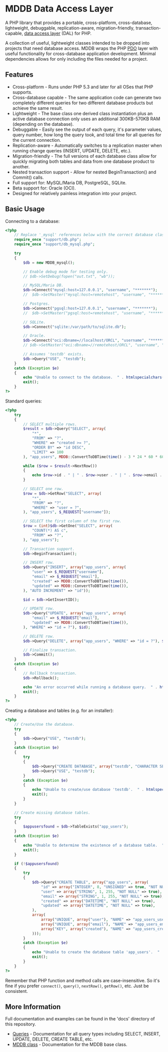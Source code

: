 MDDB Data Access Layer
======================

A PHP library that provides a portable, cross-platform, cross-database, lightweight, debuggable, replication-aware, migration-friendly, transaction-capable, [data access layer](http://en.wikipedia.org/wiki/Data_access_layer) (DAL) for PHP.

A collection of useful, lightweight classes intended to be dropped into projects that need database access.  MDDB wraps the PHP [PDO](http://www.php.net/manual/en/book.pdo.php) layer with useful functionality for cross-database application development.  Minimal dependencies allows for only including the files needed for a project.

Features
--------

* Cross-platform - Runs under PHP 5.3 and later for all OSes that PHP supports.
* Cross-database capable - The same application code can generate two completely different queries for two different database products but achieve the same result.
* Lightweight - The base class one derived class instantiation plus an active database connection only uses an additional 300KB-570KB RAM (depending on the database).
* Debuggable - Easily see the output of each query, it's parameter values, query number, how long the query took, and total time for all queries for the current connection.
* Replication-aware - Automatically switches to a replication master when running change queries (INSERT, UPDATE, DELETE, etc.).
* Migration-friendly - The full versions of each database class allow for quickly migrating both tables and data from one database product to another.
* Nested transaction support - Allow for nested BeginTransaction() and Commit() calls.
* Full support for:  MySQL/Maria DB, PostgreSQL, SQLite.
* Beta support for:  Oracle (OCI).
* Designed for relatively painless integration into your project.


Basic Usage
-----------

Connecting to a database:

```php
<?php
	// Replace '_mysql' references below with the correct database class and use the relevant Connect() call.
	require_once "support/db.php";
	require_once "support/db_mysql.php";

	try
	{
		$db = new MDDB_mysql();

		// Enable debug mode for testing only.
        // $db->SetDebug(fopen("out.txt", "wb"));

		// MySQL/Maria DB.
		$db->Connect("mysql:host=127.0.0.1", "username", "*******");
        //	$db->SetMaster("mysql:host=remotehost", "username", "*******");

		// Postgres.
		$db->Connect("pgsql:host=127.0.0.1", "username", "*******");
        //	$db->SetMaster("pgsql:host=remotehost", "username", "*******");

		// SQLite.
		$db->Connect("sqlite:/var/path/to/sqlite.db");

		// Oracle.
		$db->Connect("oci:dbname=//localhost/ORCL", "username", "*******");
        // $db->SetMaster("oci:dbname=//remotehost/ORCL", "username", "*******");

		// Assumes 'testdb' exists.
		$db->Query("USE", "testdb");
	}
	catch (Exception $e)
	{
		echo "Unable to connect to the database.  " . htmlspecialchars($e->getMessage()) . "\n";
		exit();
	}
?>
```

Standard queries:

```php
<?php
	try
	{
		// SELECT multiple rows.
		$result = $db->Query("SELECT", array(
			"*",
			"FROM" => "?",
			"WHERE" => "created >= ?",
			"ORDER BY" => "id DESC",
			"LIMIT" => 100
		), "app_users", MDDB::ConvertToDBTime(time() - 3 * 24 * 60 * 60));

		while ($row = $result->NextRow())
		{
			echo $row->id . " | " . $row->user . " | " . $row->email . " | " . date("M, j Y @ H:i", MDDB::ConvertFromDBTime($row->created)) . "\n";
		}

		// SELECT one row.
		$row = $db->GetRow("SELECT", array(
			"*",
			"FROM" => "?",
			"WHERE" => "user = ?",
		), "app_users", $_REQUEST["username"]);

		// SELECT the first column of the first row.
		$row = (int)$db->GetOne("SELECT", array(
			"COUNT(*) AS c",
			"FROM" => "?",
		), "app_users");

		// Transaction support.
		$db->BeginTransaction();

		// INSERT row.
		$db->Query("INSERT", array("app_users", array(
			"user" => $_REQUEST["username"],
			"email" => $_REQUEST["email"],
			"created" => MDDB::ConvertToDBTime(time()),
			"updated" => MDDB::ConvertToDBTime(time()),
		), "AUTO INCREMENT" => "id"));

		$id = $db->GetInsertID();

		// UPDATE row.
		$db->Query("UPDATE", array("app_users", array(
			"email" => $_REQUEST["email"],
			"updated" => MDDB::ConvertToDBTime(time()),
		), "WHERE" => "id = ?"), $id);

		// DELETE row.
		$db->Query("DELETE", array("app_users", "WHERE" => "id = ?"), $id);

		// Finalize transaction.
		$db->Commit();
	}
	catch (Exception $e)
	{
		// Rollback transaction.
		$db->Rollback();

		echo "An error occurred while running a database query.  " . htmlspecialchars($e->getMessage()) . "\n";
		exit();
	}
?>
```

Creating a database and tables (e.g. for an installer):

```php
<?php
	// Create/Use the database.
	try
	{
		$db->Query("USE", "testdb");
	}
	catch (Exception $e)
	{
		try
		{
			$db->Query("CREATE DATABASE", array("testdb", "CHARACTER SET" => "utf8", "COLLATE" => "utf8_general_ci"));
			$db->Query("USE", "testdb");
		}
		catch (Exception $e)
		{
			echo "Unable to create/use database 'testdb'.  " . htmlspecialchars($e->getMessage()) . "\n";
			exit();
		}
	}

	// Create missing database tables.
	try
	{
		$appusersfound = $db->TableExists("app_users");
	}
	catch (Exception $e)
	{
		echo "Unable to determine the existence of a database table.  " . htmlspecialchars($e->getMessage()) . "\n";
		exit();
	}

	if (!$appusersfound)
	{
		try
		{
			$db->Query("CREATE TABLE", array("app_users", array(
				"id" => array("INTEGER", 8, "UNSIGNED" => true, "NOT NULL" => true, "PRIMARY KEY" => true, "AUTO INCREMENT" => true),
				"user" => array("STRING", 1, 255, "NOT NULL" => true),
				"email" => array("STRING", 1, 255, "NOT NULL" => true),
				"created" => array("DATETIME", "NOT NULL" => true),
				"updated" => array("DATETIME", "NOT NULL" => true),
			),
			array(
				array("UNIQUE", array("user"), "NAME" => "app_users_user"),
				array("UNIQUE", array("email"), "NAME" => "app_users_email"),
				array("KEY", array("created"), "NAME" => "app_users_created"),
			)));
		}
		catch (Exception $e)
		{
			echo "Unable to create the database table 'app_users'.  " . htmlspecialchars($e->getMessage()) . "\n";
			exit();
		}
	}
?>
```

Remember that PHP function and method calls are case-insensitive.  So it's fine if you prefer `connect()`, `query()`, `nextRow()`, `getRow()`, etc.  Just be consistent.

More Information
----------------

Full documentation and examples can be found in the 'docs' directory of this repository.

* [Queries](https://github.com/warrengalyen/mddb/blob/master/docs/mddb_queries.md) - Documentation for all query types including SELECT, INSERT, UPDATE, DELETE, CREATE TABLE, etc.
* [MDDB class](https://github.com/warrengalyen/mddb/blob/master/docs/mddb.md) - Documentation for the MDDB base class.